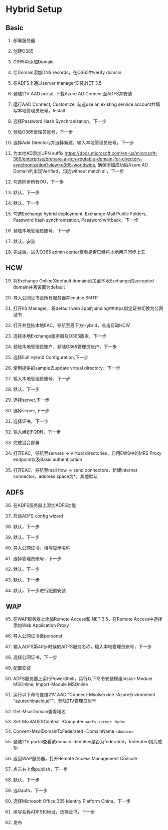 # Hybrid Setup
## Basic
1. 部署服务器

2. 创建O365

3. O365中添加Domain

4. 给Domain添加DNS records，在O365中verify domain

5. 在ADFS上通过server manager安装.NET 3.5

6. 登陆21V AAD portal, 下载Azure AD Connect至ADFS并安装

7. 运行AAD Connect, Customize, 勾选use an existing service account并填写本地管理员账号，Install

8. 选择Password Hash Synchronization，下一步

9. 登陆O365管理员账号，下一步

10. 选择Add Directory并选择新建，输入本地管理员账号，下一步

11. 为本地AD添加UPN suffix https://docs.microsoft.com/en-us/microsoft-365/enterprise/prepare-a-non-routable-domain-for-directory-synchronization?view=o365-worldwide, 确保添加成功后Azure AD Domain列出现Verified，勾选without match all，下一步

12. 勾选同步所有OU，下一步

13. 默认，下一步

14. 默认，下一步

15. 勾选Exchange hybrid deployment, Exchange Mail Public Folders, Password hash synchronization, Password writback，下一步

16. 登陆本地管理员账号，下一步

17. 默认，安装

18. 完成后，进入O365 admin center查看是否已经将本地用户同步上去

## HCW
19. 将Exchange Online的default domain添加至本地Exchange的accepted domain并且设置为default

20. 导入公网证书至所有服务器并enable SMTP

21. 打开IIS Manager，将default web app的binding中https绑定证书切换为公网证书

22. 打开并登陆本地EAC，导航至最下方Hybrid，点击启动HCW

23. 选择本地Exchange服务器及O365版本，下一步

24. 登陆本地管理员账户，登陆O365管理员账户，下一步

25. 选择Full Hybrid Configuration,下一步

26. 使用提供的sample去update virtual directory，下一步

27. 输入本地管理员账号，下一步

28. 默认，下一步

29. 选择server,下一步

30. 选择server,下一步

31. 选择证书，下一步

32. 输入组织FQDN，下一步

33. 完成混合部署

34. 打开EAC，导航至servers -> Virtual directories，启用EWS中的MRS Proxy endpoint以及Basic authentication

35. 打开EAC，导航至mail flow -> send connectors，新建internet connector，address space为*，其他默认

## ADFS
36. 在ADFS服务器上添加ADFS功能

37. 启动ADFS config wizard

38. 默认，下一步

39. 默认，下一步

40. 导入公网证书，填写显示名称

41. 选择管理员账号，下一步

42. 默认，下一步

43. 默认，下一步

44. 默认，下一步进行配置安装

## WAP
45. 在WAP服务器上添加Remote Access和.NET 3.5，在Remote Access中选择添加Web Application Proxy

46. 导入公网证书至personal

47. 输入ADFS第40步时候的ADFS服务名称，输入本地管理员账号，下一步

48. 选择公网证书，下一步

49. 配置安装

50. ADFS服务器上运行PowerShell，运行以下命令安装模组Install-Module MSOnline; Import-Module MSOnline

51. 运行以下命令连接21V AAD “Connect-Msolservice -AzureEnvironment "azurechinacloud"“，登陆21V管理员账号

52. Get-MsolDomain查看域名

53. Set-MsolADFSContext -Computer `<adfs server fqdn>`

54. Convert-MsolDomainToFederated -DomainName `<domain>`

55. 登陆21V portal查看该domain identities是否为federated，federated则为成功

56. 返回WAP服务器，打开Remote Access Management Console

57. 点击右上角publish，下一步

58. 默认，下一步

59. 选Oauth，下一步

60. 选择Microsoft Office 365 Identity Platform China，下一步

61. 填写名称ADFS和地址，选择证书，下一步

62. 发布